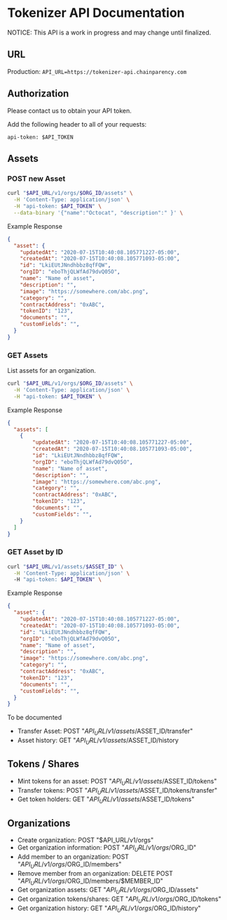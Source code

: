 # Tokenizer API Documentation

NOTICE: This API is a work in progress and may change until finalized.

## URL

Production: `API_URL=https://tokenizer-api.chainparency.com`

## Authorization

Please contact us to obtain your API token. 

Add the following header to all of your requests:

```
api-token: $API_TOKEN
```

## Assets

### POST new Asset

```sh
curl "$API_URL/v1/orgs/$ORG_ID/assets" \
  -H 'Content-Type: application/json' \
  -H "api-token: $API_TOKEN" \
  --data-binary '{"name":"Octocat", "description":" }' \
```

Example Response

```json
{
  "asset": {
    "updatedAt": "2020-07-15T10:40:08.105771227-05:00",
    "createdAt": "2020-07-15T10:40:08.105771093-05:00",
    "id": "LkiEUtJNndhbbz8qfFQW",
    "orgID": "eboThjQLWfAd79dvQ05O",
    "name": "Name of asset",
    "description": "",
    "image": "https://somewhere.com/abc.png",
    "category": "",
    "contractAddress": "0xABC",
    "tokenID": "123",
    "documents": "",
    "customFields": "",
  }
}
```

### GET Assets

List assets for an organization.

```sh
curl "$API_URL/v1/orgs/$ORG_ID/assets" \
  -H 'Content-Type: application/json' \
  -H "api-token: $API_TOKEN" \
```

Example Response

```json
{
  "assets": [
    {
        "updatedAt": "2020-07-15T10:40:08.105771227-05:00",
        "createdAt": "2020-07-15T10:40:08.105771093-05:00",
        "id": "LkiEUtJNndhbbz8qfFQW",
        "orgID": "eboThjQLWfAd79dvQ05O",
        "name": "Name of asset",
        "description": "",
        "image": "https://somewhere.com/abc.png",
        "category": "",
        "contractAddress": "0xABC",
        "tokenID": "123",
        "documents": "",
        "customFields": "",
    }
  ]
}
```

### GET Asset by ID

```sh
curl "$API_URL/v1/assets/$ASSET_ID" \
  -H 'Content-Type: application/json' \  
  -H "api-token: $API_TOKEN" \
```

Example Response

```json
{
  "asset": {
    "updatedAt": "2020-07-15T10:40:08.105771227-05:00",
    "createdAt": "2020-07-15T10:40:08.105771093-05:00",
    "id": "LkiEUtJNndhbbz8qfFQW",
    "orgID": "eboThjQLWfAd79dvQ05O",
    "name": "Name of asset",
    "description": "",
    "image": "https://somewhere.com/abc.png",
    "category": "",
    "contractAddress": "0xABC",
    "tokenID": "123",
    "documents": "",
    "customFields": "",
  }
}
```

To be documented

* Transfer Asset: POST "$API_URL/v1/assets/$ASSET_ID/transfer"
* Asset history: GET "$API_URL/v1/assets/$ASSET_ID/history

## Tokens / Shares
 
* Mint tokens for an asset: POST "$API_URL/v1/assets/$ASSET_ID/tokens"
* Transfer tokens: POST "$API_URL/v1/assets/$ASSET_ID/tokens/transfer"
* Get token holders: GET "$API_URL/v1/assets/$ASSET_ID/tokens"

## Organizations

* Create organization: POST "$API_URL/v1/orgs"
* Get organization information: POST "$API_URL/v1/orgs/$ORG_ID"
* Add member to an organization: POST "$API_URL/v1/orgs/$ORG_ID/members"
* Remove member from an organization: DELETE POST "$API_URL/v1/orgs/$ORG_ID/members/$MEMBER_ID"
* Get organization assets: GET "$API_URL/v1/orgs/$ORG_ID/assets"
* Get organization tokens/shares: GET "$API_URL/v1/orgs/$ORG_ID/tokens"
* Get organization history: GET "$API_URL/v1/orgs/$ORG_ID/history"
